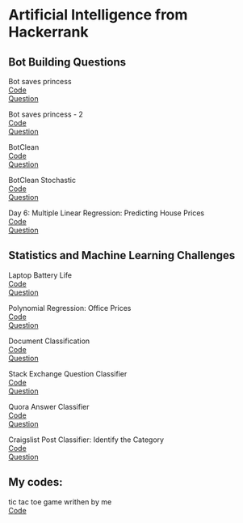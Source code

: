 #  Artificial Intelligence from Hackerrank

## Bot Building Questions

Bot saves princess <br /> [Code](https://github.com/AhmetHamzaEmra/AI_Hackerrank/blob/master/Bot%20saves%20princess.py)<br />[Question](https://www.hackerrank.com/challenges/saveprincess)


Bot saves princess - 2 <br /> [Code](https://github.com/AhmetHamzaEmra/AI_Hackerrank/blob/master/Bot%20saves%20princess%20-%202.py)<br />[Question](https://www.hackerrank.com/challenges/saveprincess2)

BotClean <br /> [Code](https://github.com/AhmetHamzaEmra/AI_Hackerrank/blob/master/BotClean.py)<br />[Question](https://www.hackerrank.com/challenges/botclean)


BotClean Stochastic <br /> [Code](https://github.com/AhmetHamzaEmra/AI_Hackerrank/blob/master/BotClean%20Stochastic.py)<br />[Question](https://www.hackerrank.com/challenges/botcleanr)


Day 6: Multiple Linear Regression: Predicting House Prices <br /> [Code](https://github.com/AhmetHamzaEmra/AI_Hackerrank/blob/master/Day%206%20Multiple%20Linear%20Regression%20Predicting%20House%20Prices.py)<br />[Question](https://www.hackerrank.com/challenges/predicting-house-prices)

## Statistics and Machine Learning Challenges

Laptop Battery Life <br /> [Code](https://github.com/AhmetHamzaEmra/AI_Hackerrank/blob/master/Laptop%20Battery%20Life.py)<br />[Question](https://www.hackerrank.com/challenges/battery)


Polynomial Regression: Office Prices <br /> [Code](https://github.com/AhmetHamzaEmra/AI_Hackerrank/blob/master/Polynomial%20Regression%20Office%20Prices.py)<br />[Question](https://www.hackerrank.com/challenges/predicting-office-space-price)


Document Classification <br /> [Code](https://github.com/AhmetHamzaEmra/AI_Hackerrank/blob/master/Document%20Classification.py)<br />[Question](https://www.hackerrank.com/challenges/document-classification)


Stack Exchange Question Classifier <br /> [Code](https://github.com/AhmetHamzaEmra/AI_Hackerrank/blob/master/Stack%20Exchange%20Question%20Classifier.py)<br />[Question](https://www.hackerrank.com/challenges/stack-exchange-question-classifier)


Quora Answer Classifier <br /> [Code](https://github.com/AhmetHamzaEmra/AI_Hackerrank/blob/master/Quora%20Answer%20Classifier.py)<br />[Question](https://www.hackerrank.com/challenges/quora-answer-classifier)


Craigslist Post Classifier: Identify the Category <br /> [Code](https://github.com/AhmetHamzaEmra/AI_Hackerrank/blob/master/Craigslist%20Post%20Classifier:%20Identify%20the%20Category.py)<br />[Question](https://www.hackerrank.com/challenges/craigslist-post-classifier-the-category)

## My codes:

tic tac toe game writhen by me <br />  [Code](https://github.com/AhmetHamzaEmra/AI_Hackerrank/blob/master/xoxgame.py)
